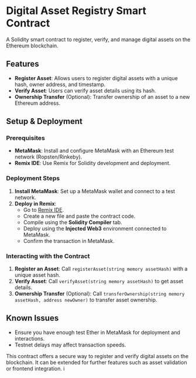 # Digital Asset Registry Smart Contract

A Solidity smart contract to register, verify, and manage digital assets on the Ethereum blockchain.

## Features

- **Register Asset**: Allows users to register digital assets with a unique hash, owner address, and timestamp.
- **Verify Asset**: Users can verify asset details using its hash.
- **Ownership Transfer** (Optional): Transfer ownership of an asset to a new Ethereum address.

## Setup & Deployment

### Prerequisites
- **MetaMask**: Install and configure MetaMask with an Ethereum test network (Ropsten/Rinkeby).
- **Remix IDE**: Use Remix for Solidity development and deployment.

### Deployment Steps
1. **Install MetaMask**: Set up a MetaMask wallet and connect to a test network.
2. **Deploy in Remix**:
   - Go to [Remix IDE](https://remix.ethereum.org/).
   - Create a new file and paste the contract code.
   - Compile using the **Solidity Compiler** tab.
   - Deploy using the **Injected Web3** environment connected to MetaMask.
   - Confirm the transaction in MetaMask.

### Interacting with the Contract
1. **Register an Asset**: Call `registerAsset(string memory assetHash)` with a unique asset hash.
2. **Verify Asset**: Call `verifyAsset(string memory assetHash)` to get asset details.
3. **Ownership Transfer** (Optional): Call `transferOwnership(string memory assetHash, address newOwner)` to transfer asset ownership.

## Known Issues
- Ensure you have enough test Ether in MetaMask for deployment and interactions.
- Testnet delays may affect transaction speeds.

This contract offers a secure way to register and verify digital assets on the blockchain. It can be extended for further features such as asset validation or frontend integration.
i

